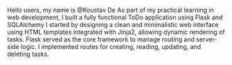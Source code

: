 Hello users, my name is @Koustav De
As part of my practical learning in web development, I built a fully functional ToDo application using Flask and SQLAlchemy
I started by designing a clean and minimalistic web interface using HTML templates integrated with Jinja2, allowing dynamic rendering of tasks. Flask served as the core framework to manage routing and server-side logic. I implemented routes for creating, reading, updating, and deleting tasks.
